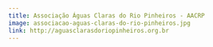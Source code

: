 ```yaml
---
title: Associação Águas Claras do Rio Pinheiros - AACRP
image: associacao-aguas-claras-do-rio-pinheiros.jpg
link: http://aguasclarasdoriopinheiros.org.br
---
```

